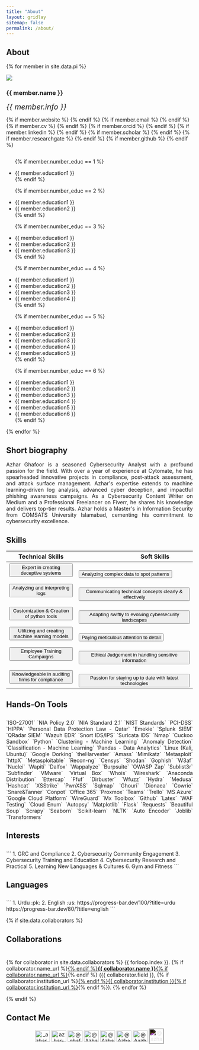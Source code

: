 ```yaml
---
title: "About"
layout: gridlay
sitemap: false
permalink: /about/
---
```


## About 


{% for member in site.data.pi %}

<div class="row">
  <img src="{{ site.url }}{{ site.baseurl }}/images/team/{{ member.photo-large }}" class="img-responsive avatar-about" />
  <h3>{{ member.name }}</h3>
  <i style="font-size:20px">{{ member.info }}</i><br>

  {% if member.website %}<a href="{{ member.website }}" target="_blank"><i class="fa fa-home fa-3x"></i></a> {% endif %}
  {% if member.email %}<a href="mailto:{{ member.email }}" target="_blank"><i class="fa fa-envelope-square fa-3x"></i></a> {% endif %}
  {% if member.cv %} <a href="{{ member.cv }}" target="_blank"><i class="ai ai-cv-square ai-3x"></i></a> {% endif %}
  {% if member.orcid %} <a href="{{ member.orcid }}" target="_blank"><i class="ai ai-orcid-square ai-3x"></i></a> {% endif %}
  {% if member.linkedin %} <a href="{{ member.linkedin }}" target="_blank"><i class="fa fa-linkedin-square fa-3x"></i></a> {% endif %}
  {% if member.scholar %} <a href="{{ member.scholar }}" target="_blank"><i class="ai ai-google-scholar-square ai-3x"></i></a> {% endif %}
  {% if member.researchgate %} <a href="{{ member.researchgate }}" target="_blank"><i class="ai ai-researchgate-square ai-3x"></i></a> {% endif %}
  {% if member.github %} <a href="{{ member.github }}" target="_blank"><i class="fa fa-github-square fa-3x"></i></a> {% endif %}
  <ul style="overflow: hidden">

  {% if member.number_educ == 1 %}
  <li> {{ member.education1 }} </li>
  {% endif %}

  {% if member.number_educ == 2 %}
  <li> {{ member.education1 }} </li>
  <li> {{ member.education2 }} </li>
  {% endif %}

  {% if member.number_educ == 3 %}
  <li> {{ member.education1 }} </li>
  <li> {{ member.education2 }} </li>
  <li> {{ member.education3 }} </li>
  {% endif %}

  {% if member.number_educ == 4 %}
  <li> {{ member.education1 }} </li>
  <li> {{ member.education2 }} </li>
  <li> {{ member.education3 }} </li>
  <li> {{ member.education4 }} </li>
  {% endif %}

  {% if member.number_educ == 5 %}
  <li> {{ member.education1 }} </li>
  <li> {{ member.education2 }} </li>
  <li> {{ member.education3 }} </li>
  <li> {{ member.education4 }} </li>
  <li> {{ member.education5 }} </li>
  {% endif %}

  {% if member.number_educ == 6 %}
  <li> {{ member.education1 }} </li>
  <li> {{ member.education2 }} </li>
  <li> {{ member.education3 }} </li>
  <li> {{ member.education4 }} </li>
  <li> {{ member.education5 }} </li>
  <li> {{ member.education6 }} </li>
  {% endif %}

  </ul>
</div>

{% endfor %}

## Short biography

<div class="short-bio">
 <p align="justify">Azhar Ghafoor is a seasoned Cybersecurity Analyst with a profound passion for the field. With over a year of experience at Cytomate, he has spearheaded innovative projects in compliance, post-attack assessment, and attack surface management. Azhar's expertise extends to machine learning-driven log analysis, advanced cyber deception, and impactful phishing awareness campaigns. As a Cybersecurity Content Writer on Medium and a Professional Freelancer on Fiverr, he shares his knowledge and delivers top-tier results. Azhar holds a Master's in Information Security from COMSATS University Islamabad, cementing his commitment to cybersecurity excellence.</p>
</div>



## Skills 

| Technical Skills | &nbsp;&nbsp;&nbsp;&nbsp;&nbsp;&nbsp;&nbsp;&nbsp;&nbsp;&nbsp;&nbsp;&nbsp;&nbsp;&nbsp;&nbsp;&nbsp;&nbsp;&nbsp;&nbsp;&nbsp;&nbsp;&nbsp;&nbsp;&nbsp;&nbsp;&nbsp;Soft Skills |
|---------------------------------------------------|---------------------------------------------------------|
| <button class="btn-completed">Expert in creating deceptive systems</button> |&nbsp;&nbsp;&nbsp;&nbsp;&nbsp;&nbsp;&nbsp;&nbsp;&nbsp;&nbsp;&nbsp;&nbsp;&nbsp;&nbsp;&nbsp;&nbsp;&nbsp;&nbsp;&nbsp;&nbsp;&nbsp;&nbsp;&nbsp;&nbsp;&nbsp;&nbsp;<button class="btn-inprogress">Analyzing complex data to spot patterns</button> |
| <button class="btn-completed">Analyzing and interpreting logs</button> |&nbsp;&nbsp;&nbsp;&nbsp;&nbsp;&nbsp;&nbsp;&nbsp;&nbsp;&nbsp;&nbsp;&nbsp;&nbsp;&nbsp;&nbsp;&nbsp;&nbsp;&nbsp;&nbsp;&nbsp;&nbsp;&nbsp;&nbsp;&nbsp;&nbsp;&nbsp;<button class="btn-inprogress">Communicating technical concepts clearly & effectively </button> |
| <button class="btn-completed">Customization & Creation of python tools </button> |&nbsp;&nbsp;&nbsp;&nbsp;&nbsp;&nbsp;&nbsp;&nbsp;&nbsp;&nbsp;&nbsp;&nbsp;&nbsp;&nbsp;&nbsp;&nbsp;&nbsp;&nbsp;&nbsp;&nbsp;&nbsp;&nbsp;&nbsp;&nbsp;&nbsp;&nbsp;<button class="btn-inprogress">Adapting swiftly to evolving cybersecurity landscapes</button> |
| <button class="btn-completed">Utilizing and creating machine learning models</button> |&nbsp;&nbsp;&nbsp;&nbsp;&nbsp;&nbsp;&nbsp;&nbsp;&nbsp;&nbsp;&nbsp;&nbsp;&nbsp;&nbsp;&nbsp;&nbsp;&nbsp;&nbsp;&nbsp;&nbsp;&nbsp;&nbsp;&nbsp;&nbsp;&nbsp;&nbsp;<button class="btn-inprogress">Paying meticulous attention to detail</button> |
| <button class="btn-completed">Employee Training Campaigns</button> |&nbsp;&nbsp;&nbsp;&nbsp;&nbsp;&nbsp;&nbsp;&nbsp;&nbsp;&nbsp;&nbsp;&nbsp;&nbsp;&nbsp;&nbsp;&nbsp;&nbsp;&nbsp;&nbsp;&nbsp;&nbsp;&nbsp;&nbsp;&nbsp;&nbsp;&nbsp;<button class="btn-inprogress">Ethical Judgement in handling sensitive information</button> |
| <button class="btn-completed">Knowledgeable in auditing firms for compliance</button> |&nbsp;&nbsp;&nbsp;&nbsp;&nbsp;&nbsp;&nbsp;&nbsp;&nbsp;&nbsp;&nbsp;&nbsp;&nbsp;&nbsp;&nbsp;&nbsp;&nbsp;&nbsp;&nbsp;&nbsp;&nbsp;&nbsp;&nbsp;&nbsp;&nbsp;&nbsp;<button class="btn-inprogress"> Passion for staying up to date with latest technologies</button>


## Hands-On Tools
<div class="rowl1" style="padding-top: 10px; text-align:justify;">
`ISO-27001` `NIA Policy 2.0` `NIA Standard 2.1` `NIST Standards` `PCI-DSS` `HIPPA` `Personal Data Protection Law - Qatar` `Emekie` `Splunk SIEM` `QRadar SIEM` `Wazuh EDR` `Snort IDS/IPS` `Suricata IDS` `Nmap` `Cuckoo Sandbox` `Python` `Clustering - Machine Learning` `Anomaly Detection` `Classification - Machine Learning` `Pandas - Data Analytics` `Linux (Kali, Ubuntu)` `Google Dorking` `theHarvester` `Amass` `Mimikatz` `Metasploit` `httpX` `Metasploitable` `Recon-ng` `Censys` `Shodan` `Gophish` `W3af` `Nuclei` `Wapiti` `Dalfox` `Wappalyze` `Burpsuite` `OWASP Zap` `Sublist3r` `Subfinder` `VMware` `Virtual Box` `Whois` `Wireshark` `Anaconda Distribution` `Ettercap` `Ffuf` `Dirbuster` `Wfuzz` `Hydra` `Medusa` `Hashcat` `XSStrike` `PwnXSS` `Sqlmap` `Ghouri` `Dionaea` `Cowrie` `Snare&Tanner` `Conpot` `Office 365` `Proxmox` `Teams` `Trello` `MS Azure` `Google Cloud Platform` `WireGuard` `Mx Toolbox` `Github` `Latex` `WAF Testing` `Cloud Enum` `Autopsy` `Matplotlib` `Flask` `Requests` `Beautiful Soup` `Scrapy` `Seaborn` `Scikit-learn` `NLTK` `Auto Encoder` `Joblib` `Transformers` 
</div>


## Interests
<div class="rowl1" style="padding-top: 10px;">
```
1. GRC and Compliance
2. Cybersecurity Community Engagement
3. Cybersecurity Training and Education
4. Cybersecurity Research and Practical
5. Learning New Languages & Cultures 
6. Gym and Fitness
```
</div>


## Languages
<div class="rowl1" style="padding-top: 10px;">
```
1. Urdu :pk:   <!-- Pakistan -->
2. English :us:   <!-- United States -->
https://progress-bar.dev/100/?title=urdu
https://progress-bar.dev/80/?title=english
```
</div>



{% if site.data.collaborators %}
## Collaborations
<div class="rowl1" style="padding-top: 10px;">

{% for collaborator in site.data.collaborators %}
{{ forloop.index }}. {% if collaborator.name_url %}<a href="{{ collaborator.name_url }}" target="_blank">{% endif %}<strong>{{ collaborator.name }}</strong>{% if collaborator.name_url %}</a>{% endif %} ({{ collaborator.field }}, {% if collaborator.institution_url %}<a href="{{ collaborator.institution_url }}" target="_blank">{% endif %}{{ collaborator.institution }}{% if collaborator.institution_url %}</a>{% endif %}).
{% endfor %}
</div>
{% endif %}


## Contact Me
<p align="center">
<a href="https://twitter.com/_azhar_ghafoor" target="blank"><img align="center" src="https://raw.githubusercontent.com/rahuldkjain/github-profile-readme-generator/master/src/images/icons/Social/twitter.svg" alt="_azhar_ghafoor" height="30" width="40" /></a>
<a href="https://linkedin.com/in/azhar-ghafoor" target="blank"><img align="center" src="https://raw.githubusercontent.com/rahuldkjain/github-profile-readme-generator/master/src/images/icons/Social/linked-in-alt.svg" alt="azhar-ghafoor" height="30" width="40" /></a>
<a href="https://medium.com/@ghafoorazhar" target="blank"><img align="center" src="https://raw.githubusercontent.com/rahuldkjain/github-profile-readme-generator/master/src/images/icons/Social/medium.svg" alt="@ghafoorazhar" height="30" width="40" /></a>
<a href="https://github.com/AzharGhafoor" target="blank"><img align="center" src="https://raw.githubusercontent.com/rahuldkjain/github-profile-readme-generator/master/src/images/icons/Social/github.svg" alt="@AzharGhafoor" height="30" width="40" /></a>
<a href="https://scholar.google.com/citations?user=UYIGXywAAAAJ" target="blank"><img align="center" src="https://upload.wikimedia.org/wikipedia/commons/c/c7/Google_Scholar_logo.svg" alt="@AzharGhafoor" height="30" width="40" /></a> 
<a href="https://www.researchgate.net/profile/Azhar-Ghafoor-3" target="blank"><img align="center" src="https://upload.wikimedia.org/wikipedia/commons/5/5e/ResearchGate_icon_SVG.svg" alt="@Azhar-Ghafoor-3" height="30" width="40" /></a> 
<a href="https://www.fiverr.com/azharghafoor39" target="blank"><img align="center" src="https://cdn3.iconfinder.com/data/icons/logos-and-brands-adobe/512/129_Fiverr-512.png" alt="@Aazharghafoor39" height="30" width="40" /></a> 
<a href="https://azharghafoor.netlify.app/" target="blank"><img align="center" src="https://upload.wikimedia.org/wikipedia/commons/c/c4/Globe_icon.svg" alt="@azharghafoor" height="40" width="40" style="filter:invert(100%);"  /></a> 
</p>
